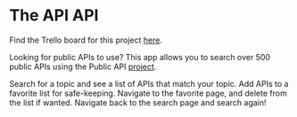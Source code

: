 # The API API

Find the Trello board for this project [here](https://trello.com/b/LUm5Ly0E).

Looking for public APIs to use? This app allows you to search over 500 public APIs using the Public API [project](https://github.com/davemachado/public-api).

Search for a topic and see a list of APIs that match your topic. Add APIs to a favorite list for safe-keeping. Navigate to the favorite page, and delete from the list if wanted. Navigate back to the search page and search again!
